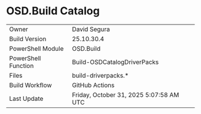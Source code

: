 ﻿# OSD.Build Catalog

| | |
|-|-|
| Owner | David Segura |
| Build Version | 25.10.30.4 |
| PowerShell Module | OSD.Build |
| PowerShell Function | Build-OSDCatalogDriverPacks |
| Files | build-driverpacks.* |
| Build Workflow | GitHub Actions |
| Last Update | Friday, October 31, 2025 5:07:58 AM UTC |
